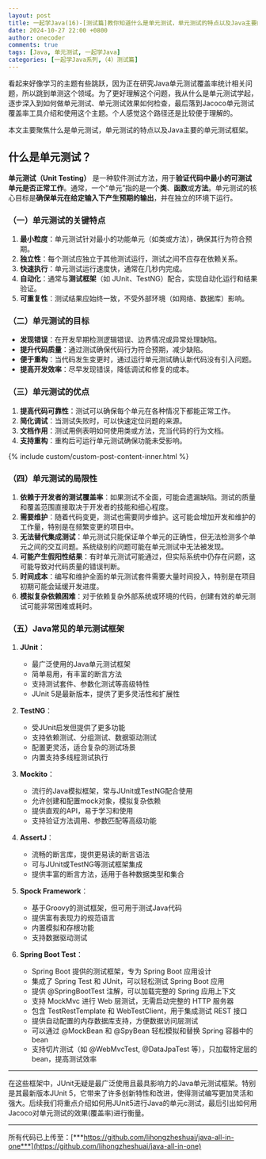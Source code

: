 ```yaml
---
layout: post
title: 一起学Java(16)-[测试篇]教你知道什么是单元测试，单元测试的特点以及Java主要的单元测试框架
date: 2024-10-27 22:00 +0800
author: onecoder
comments: true
tags: [Java, 单元测试, 一起学Java]
categories: [一起学Java系列,（4）测试篇]
---
```

看起来好像学习的主题有些跳跃，因为正在研究Java单元测试覆盖率统计相关问题，所以跳到单测这个领域。为了更好理解这个问题，我从什么是单元测试学起，逐步深入到如何做单元测试、单元测试效果如何检查，最后落到Jacoco单元测试覆盖率工具介绍和使用这个主题。个人感觉这个路径还是比较便于理解的。

本文主要聚焦什么是单元测试，单元测试的特点以及Java主要的单元测试框架。

<!--more-->

## **什么是单元测试？**

**单元测试（Unit Testing）** 是一种软件测试方法，用于**验证代码中最小的可测试单元是否正常工作**。通常，一个“单元”指的是一个**类**、**函数**或**方法**。单元测试的核心目标是**确保单元在给定输入下产生预期的输出**，并在独立的环境下运行。

### **（一）单元测试的关键特点**

1. **最小粒度**：单元测试针对最小的功能单元（如类或方法），确保其行为符合预期。
2. **独立性**：每个测试应独立于其他测试运行，测试之间不应存在依赖关系。
3. **快速执行**：单元测试运行速度快，通常在几秒内完成。
4. **自动化**：通常与**测试框架**（如 JUnit、TestNG）配合，实现自动化运行和结果验证。
5. **可重复性**：测试结果应始终一致，不受外部环境（如网络、数据库）影响。

### **（二）单元测试的目标**

- **发现错误**：在开发早期检测逻辑错误、边界情况或异常处理缺陷。
- **提升代码质量**：通过测试确保代码行为符合预期，减少缺陷。
- **便于重构**：当代码发生变更时，通过运行单元测试确认新代码没有引入问题。
- **提高开发效率**：尽早发现错误，降低调试和修复的成本。

### **（三）单元测试的优点**

1. **提高代码可靠性**：测试可以确保每个单元在各种情况下都能正常工作。
2. **简化调试**：当测试失败时，可以快速定位问题的来源。
3. **文档作用**：测试用例表明如何使用类或方法，充当代码的行为文档。
4. **支持重构**：重构后可运行单元测试确保功能未受影响。

{% include custom/custom-post-content-inner.html %}

### **（四）单元测试的局限性**

1. **依赖于开发者的测试覆盖率**：如果测试不全面，可能会遗漏缺陷。测试的质量和覆盖范围直接取决于开发者的技能和细心程度。
2. **需要维护**：随着代码变更，测试也需要同步维护。这可能会增加开发和维护的工作量，特别是在频繁变更的项目中。
3. **无法替代集成测试**：单元测试只能保证单个单元的正确性，但无法检测多个单元之间的交互问题。系统级别的问题可能在单元测试中无法被发现。
4. **可能产生假阳性结果**：有时单元测试可能通过，但实际系统中仍存在问题，这可能导致对代码质量的错误判断。
5. **时间成本**：编写和维护全面的单元测试套件需要大量时间投入，特别是在项目初期可能会延缓开发进度。
6. **模拟复杂依赖困难**：对于依赖复杂外部系统或环境的代码，创建有效的单元测试可能非常困难或耗时。

### **（五）Java常见的单元测试框架**

1. **JUnit**：
   - 最广泛使用的Java单元测试框架
   - 简单易用，有丰富的断言方法
   - 支持测试套件、参数化测试等高级特性
   - JUnit 5是最新版本，提供了更多灵活性和扩展性

2. **TestNG**：
   - 受JUnit启发但提供了更多功能
   - 支持依赖测试、分组测试、数据驱动测试
   - 配置更灵活，适合复杂的测试场景
   - 内置支持多线程测试执行

3. **Mockito**：
   - 流行的Java模拟框架，常与JUnit或TestNG配合使用
   - 允许创建和配置mock对象，模拟复杂依赖
   - 提供直观的API，易于学习和使用
   - 支持验证方法调用、参数匹配等高级功能

4. **AssertJ**：
   - 流畅的断言库，提供更易读的断言语法
   - 可与JUnit或TestNG等测试框架集成
   - 提供丰富的断言方法，适用于各种数据类型和集合

5. **Spock Framework**：
   - 基于Groovy的测试框架，但可用于测试Java代码
   - 提供富有表现力的规范语言
   - 内置模拟和存根功能
   - 支持数据驱动测试

6. **Spring Boot Test**：
   - Spring Boot 提供的测试框架，专为 Spring Boot 应用设计
   - 集成了 Spring Test 和 JUnit，可以轻松测试 Spring Boot 应用
   - 提供 @SpringBootTest 注解，可以加载完整的 Spring 应用上下文
   - 支持 MockMvc 进行 Web 层测试，无需启动完整的 HTTP 服务器
   - 包含 TestRestTemplate 和 WebTestClient，用于集成测试 REST 接口
   - 提供自动配置的内存数据库支持，方便数据访问层测试
   - 可以通过 @MockBean 和 @SpyBean 轻松模拟和替换 Spring 容器中的 bean
   - 支持切片测试（如 @WebMvcTest, @DataJpaTest 等），只加载特定层的 bean，提高测试效率

---

在这些框架中，JUnit无疑是最广泛使用且最具影响力的Java单元测试框架。特别是其最新版本JUnit 5，它带来了许多创新特性和改进，使得测试编写更加灵活和强大。后续我们将重点介绍如何用JUnit5进行Java的单元c测试，最后引出如何用Jacoco对单元测试的效果(覆盖率)进行衡量。

---

所有代码已上传至：[***https://github.com/lihongzheshuai/java-all-in-one***](https://github.com/lihongzheshuai/java-all-in-one)
